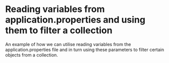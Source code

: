 # Reading variables from application.properties and using them to filter a collection

An example of how we can utilise reading variables from the application.properties file and in turn using these parameters to filter certain objects from a collection.
